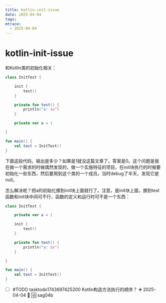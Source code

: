 ```yaml
---
title: kotlin-init-issue
date: 2025-04-04
tags: 
mtrace: 
  - 2025-04-04
---
```


# kotlin-init-issue

和Kotlin类的初始化相关：

```kotlin
class InitTest {

    init {
        test()
    }

    private fun test() {
        println("a: $a")
    }

    private var a = 1

}

fun main() {
    val test = InitTest()
}
```

下面这段代码，输出是多少？如果是1就没这篇文章了。答案是0。这个问题是我在做一个需求的时候偶然发现的，做一个实施特征的项目，在init块执行的时候要初始化一些东西，然后要用到这个类的一个成员。当时debug了半天，发现它是null。

怎么解决呢？把a的初始化挪到init块上面就行了。注意，是init块上面，挪到test函数和init块中间可不行，函数的定义和运行时可不是一个东西：

```kotlin
class InitTest {

    private var a = 1

    init {
        test()
    }

    private fun test() {
        println("a: $a")
    }

}

fun main() {
    val test = InitTest()
}
```

- [ ] #TODO tasktodo1743697425200 Kotlin构造方法执行的顺序？ ➕ 2025-04-04 🔼 🆔 sag04b 